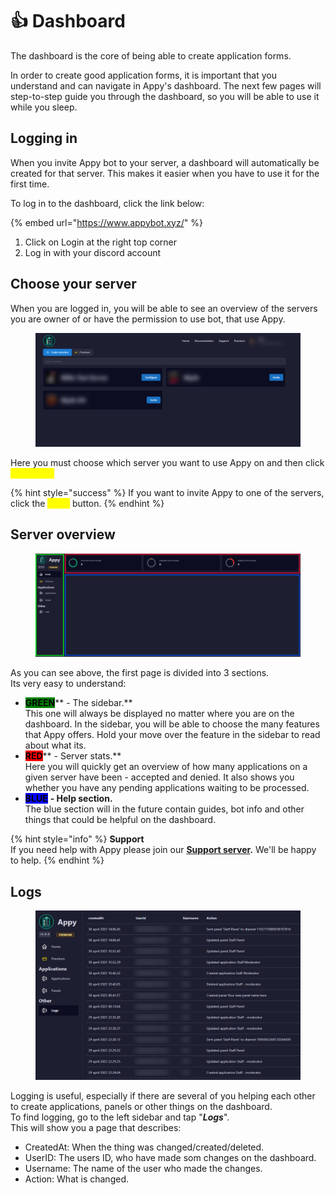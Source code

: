# 👍 Dashboard

The dashboard is the core of being able to create application forms.

In order to create good application forms, it is important that you understand and can navigate in Appy's dashboard. The next few pages will step-to-step guide you through the dashboard, so you will be able to use it while you sleep.

## Logging in

When you invite Appy bot to your server, a dashboard will automatically be created for that server. This makes it easier when you have to use it for the first time.

To log in to the dashboard, click the link below:&#x20;

{% embed url="https://www.appybot.xyz/" %}

1. Click on Login at the right top corner
2. Log in with your discord account

## Choose your server

When you are logged in, you will be able to see an overview of the servers you are owner of or have the permission to use bot, that use Appy.

<figure><img src="../../.gitbook/assets/Dashboard servers.png" alt=""><figcaption></figcaption></figure>

Here you must choose which server you want to use Appy on and then click <mark style="color:yellow;">Configure.</mark>&#x20;

{% hint style="success" %}
If you want to invite Appy to one of the servers, click the <mark style="color:yellow;">Invite</mark> button.&#x20;
{% endhint %}

## Server overview

<figure><img src="../../.gitbook/assets/Dashboard Overview.png" alt=""><figcaption></figcaption></figure>

As you can see above, the first page is divided into 3 sections.\
Its very easy to understand:

* <mark style="background-color:green;">**GREEN**</mark>** - The sidebar.** \
  This one will always be displayed no matter where you are on the dashboard. In the sidebar, you will be able to choose the many features that Appy offers. Hold your move over the feature in the sidebar to read about what its.&#x20;
* <mark style="background-color:red;">**RED**</mark>** - Server stats.**\
  &#x20;Here you will quickly get an overview of how many applications on a given server have been - accepted and denied. It also shows you whether you have any pending applications waiting to be processed.
* <mark style="background-color:blue;">**BLUE**</mark> **- Help section.**\
  The blue section will in the future contain guides, bot info and other things that could be helpful on the dashboard.

{% hint style="info" %}
**Support**\
If you need help with Appy please join our [**Support server**](https://discord.com/invite/bDmc55c6zY)**.** We'll be happy to help.
{% endhint %}



## Logs

<figure><img src="../../.gitbook/assets/Logs.png" alt=""><figcaption></figcaption></figure>

Logging is useful, especially if there are several of you helping each other to create applications, panels or other things on the dashboard.\
To find logging, go to the left sidebar and tap "_**Logs**_". \
This will show you a page that describes:

* CreatedAt: When the thing was changed/created/deleted.&#x20;
* UserID: The users ID, who have made som changes on the dashboard.&#x20;
* Username: The name of the user who made the changes.
* Action: What is changed.&#x20;



